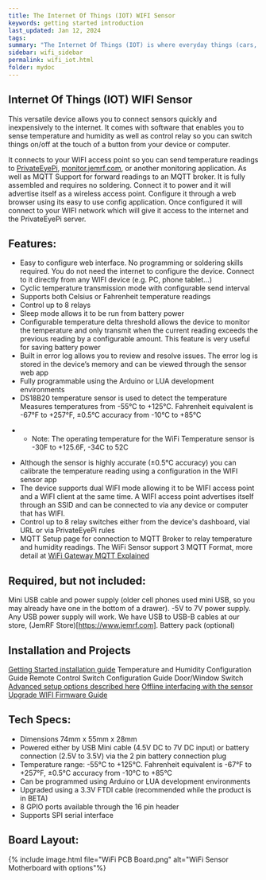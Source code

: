 ```yaml
---
title: The Internet Of Things (IOT) WIFI Sensor
keywords: getting started introduction
last_updated: Jan 12, 2024
tags:
summary: "The Internet Of Things (IOT) is where everyday things (cars, homes, household appliances, plants) are being connected to the Internet where we can monitor, control and alert in ways not possible before."
sidebar: wifi_sidebar
permalink: wifi_iot.html
folder: mydoc
---
```


## Internet Of Things (IOT) WIFI Sensor
This versatile device allows you to connect sensors quickly and inexpensively to the internet. It comes with software that enables you to sense temperature and humidity as well as control relay so you can switch things on/off at the touch of a button from your device or computer.

It connects to your WIFI access point so you can  send temperature readings to [PrivateEyePi](https://PrivateEyePi.com), [monitor.jemrf.com](https://monitor.jemrf.com), or another monitoring application. As well as MQTT Support for forward readings to an MQTT broker. It is fully assembled and requires no soldering. Connect it to power and it will advertise itself as a wireless access point. Configure it through a web browser using its easy to use config application. Once configured it will connect to your WIFI network which will give it access to the internet and the PrivateEyePi server.

## Features:

- Easy to configure web interface. No programming or soldering skills required. You do not need the internet to configure the device. Connect to it directly from any WIFI device (e.g. PC, phone tablet…)
- Cyclic temperature transmission mode with configurable send interval
- Supports both Celsius or Fahrenheit temperature readings
- Control up to 8 relays
- Sleep mode allows it to be run from battery power
- Configurable temperature delta threshold allows the device to monitor the temperature and only transmit when the current reading exceeds the previous reading by a configurable amount. This feature is very useful for saving battery power
- Built in error log allows you to review and resolve issues. The error log is stored in the device’s memory and can be viewed through the sensor web app
- Fully programmable using the Arduino or LUA development environments
- DS18B20 temperature sensor is used to detect the temperature Measures temperatures from -55°C to +125°C. Fahrenheit equivalent is -67°F to +257°F, ±0.5°C accuracy from -10°C to +85°C
* * Note: The operating temperature for the WiFi Temperature sensor is -30F to +125.6F, -34C to 52C
- Although the sensor is highly accurate (±0.5°C accuracy) you can calibrate the temperature reading using a configuration in the WIFI sensor app
- The device supports dual WIFI mode allowing it to be WIFI access point and a WIFI client at the same time. A WIFI access point advertises itself through an SSID and can be connected to via any device or computer that has WIFI.
- Control up to 8 relay switches either from the device's dashboard, vial URL or via PrivateEyePi rules
- MQTT Setup page for connection to MQTT Broker to relay temperature and humidity readings. The WiFi Sensor support 3 MQTT Format, more detail at [WiFi Gateway MQTT Explained](https://documents.jemrf.com/gatewaymqtt.html)

## Required, but not included:

Mini USB cable and power supply (older cell phones used mini USB, so you may already have one in the bottom of a drawer). -5V to 7V power supply. Any USB power supply will work.
We have USB to USB-B cables at our store, (JemRF Store)[https://www.jemrf.com]. Battery pack (optional)

## Installation and Projects

[Getting Started installation guide](/wifi-iot-setup.html)
Temperature and Humidity Configuration Guide
Remote Control Switch Configuration Guide
Door/Window Switch
[Advanced setup options described here](/wifi-iot-advance.html)
[Offline interfacing with the sensor](/wifi-iot-offline.html)
[Upgrade WIFI Firmware Guide](/wifi-iot-update.html)

## Tech Specs:

* Dimensions 74mm x 55mm x 28mm
* Powered either by USB Mini cable (4.5V DC to 7V DC input) or battery connection (2.5V to 3.5V) via the 2 pin battery connection plug
* Temperature range: -55°C to +125°C. Fahrenheit equivalent is -67°F to +257°F, ±0.5°C accuracy from -10°C to +85°C
* Can be programmed using Arduino or LUA development environments
* Upgraded using a 3.3V FTDI cable (recommended while the product is in BETA)
* 8 GPIO ports available through the 16 pin header
* Supports SPI serial interface
## Board Layout:

{% include image.html file="WiFi PCB Board.png" alt="WiFi Sensor Motherboard with options"%}